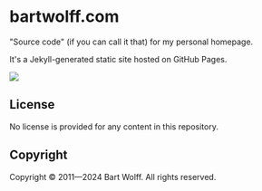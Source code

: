# bartwolff.com

"Source code" (if you can call it that) for my personal homepage.

It's a Jekyll-generated static site hosted on GitHub Pages.

![](https://github.com/b-w/b-w.github.io/actions/workflows/jekyll.yml/badge.svg)

## License

No license is provided for any content in this repository.

## Copyright

Copyright © 2011—2024 Bart Wolff. All rights reserved.
